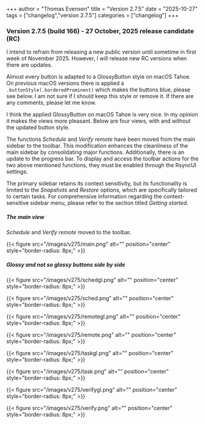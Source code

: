 +++
author = "Thomas Evensen"
title = "Version 2.7.5"
date = "2025-10-27"
tags = ["changelog","version 2.7.5"]
categories = ["changelog"]
+++

### Version 2.7.5 (build 166) - 27 October, 2025 release candidate (RC)

I intend to refrain from releasing a new public version until sometime in first week of November 2025. However, I will release new RC versions when there are updates.

Almost every button is adapted to a GlossyButton style on macOS Tahoe. On *previous* macOS versions there is applied a `.buttonStyle(.borderedProminent)` which makes the buttons blue, please see below. I am not sure if I should keep this style or remove it. If there are any comments, please let me know.

I think the applied GlossyButton on macOS Tahoe is very nice. In my opinion it makes the views more pleasant. Below are four views, with and without the updated button style.

The functions *Schedule* and *Verify remote* have been moved from the main sidebar to the toolbar. This modification enhances the cleanliness of the main sidebar by consolidating major functions. Additionally, there is an update to the progress bar. To display and access the toolbar actions for the two above mentioned functions, they must be enabled through the RsyncUI settings.

The primary sidebar retains its context sensitivity, but its functionality is limited to the *Snapshots* and *Restore* options, which are specifically tailored to certain tasks. For comprehensive information regarding the context-sensitive sidebar menu, please refer to the section titled *Getting started*.

##### The main view

*Schedule* and *Verify remote* moved to the toolbar. 

{{< figure src="/images/v275/main.png" alt="" position="center" style="border-radius: 8px;" >}}

##### Glossy and not so glossy buttons side by side 

{{< figure src="/images/v275/schedgl.png" alt="" position="center" style="border-radius: 8px;" >}}

{{< figure src="/images/v275/sched.png" alt="" position="center" style="border-radius: 8px;" >}}

{{< figure src="/images/v275/remotegl.png" alt="" position="center" style="border-radius: 8px;" >}}

{{< figure src="/images/v275/remote.png" alt="" position="center" style="border-radius: 8px;" >}}

{{< figure src="/images/v275/taskgl.png" alt="" position="center" style="border-radius: 8px;" >}}

{{< figure src="/images/v275/task.png" alt="" position="center" style="border-radius: 8px;" >}}

{{< figure src="/images/v275/verifygl.png" alt="" position="center" style="border-radius: 8px;" >}}

{{< figure src="/images/v275/verify.png" alt="" position="center" style="border-radius: 8px;" >}}

